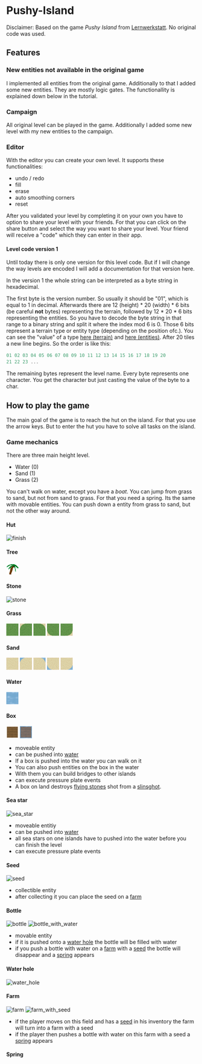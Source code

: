 # Pushy-Island

Disclaimer: Based on the game _Pushy Island_ from <a href="http://www.lws9.de/">Lernwerkstatt</a>. No original code was used.

## Features

### New entities not available in the original game

I implemented all entities from the original game. Additionally to that I added some new entities. They are mostly logic gates. The functionallity is explained down below in the tutorial.

### Campaign

All original level can be played in the game. Additionally I added some new level with my new entities to the campaign.

### Editor

With the editor you can create your own level. It supports these functionalities:

- undo / redo
- fill
- erase
- auto smoothing corners
- reset

After you validated your level by completing it on your own you have to option to share your level with your friends. For that you can click on the share button and select the way you want to share your level. Your friend will receive a "code" which they can enter in their app.

#### Level code version 1

Until today there is only one version for this level code. But if I will change the way levels are encoded I will add a documentation for that version here.

In the version 1 the whole string can be interpreted as a byte string in hexadecimal.

The first byte is the version number. So usually it should be "01", which is equal to 1 in decimal. Afterwards there are 12 (height) * 20 (width) * 6 bits (be careful __not__ bytes) representing the terrain, followed by 12 * 20 * 6 bits representing the entities. So you have to decode the byte string in that range to a binary string and split it where the index mod 6 is 0. Those 6 bits represent a terrain type or entity type (depending on the position ofc.). You can see the "value" of a type <a href="https://github.com/SoWieMarkus/Pushy-Island/blob/main/app/src/main/java/markus/wieland/pushygame/engine/level/TerrainType.java">here (terrain)</a> and <a href="https://github.com/SoWieMarkus/Pushy-Island/blob/main/app/src/main/java/markus/wieland/pushygame/engine/level/EntityType.java">here (entities)</a>. After 20 tiles a new line begins. So the order is like this:

```javascript
01 02 03 04 05 06 07 08 09 10 11 12 13 14 15 16 17 18 19 20
21 22 23 ...
```

The remaining bytes represent the level name. Every byte represents one character. You get the character but just casting the value of the byte to a char.

## How to play the game

The main goal of the game is to reach the hut on the island. For that you use the arrow keys. But to enter the hut you have to solve all tasks on the island.

### Game mechanics

There are three main height level.
- Water (0)
- Sand (1)
- Grass (2)

You can't walk on water, except you have a *boat*. You can jump from grass to sand, but not from sand to grass. For that you need a spring. Its the same with movable entities. You can push down a entity from grass to sand, but not the other way around.

#### Hut

<img src="https://github.com/SoWieMarkus/Pushy-Island/blob/main/app/src/main/res/drawable/finish.png" alt="finish">

#### Tree

<img src="https://github.com/SoWieMarkus/Pushy-Island/blob/main/app/src/main/res/drawable/tree.png" alt="tree">

#### Stone

<img src="https://github.com/SoWieMarkus/Pushy-Island/blob/main/app/src/main/res/drawable/stone.png" alt="stone">

#### Grass

<img src="https://github.com/SoWieMarkus/Pushy-Island/blob/main/app/src/main/res/drawable/grass.png" alt="grass"> <img src="https://github.com/SoWieMarkus/Pushy-Island/blob/main/app/src/main/res/drawable/grass_top_left.png" alt="grass_top_left"> <img src="https://github.com/SoWieMarkus/Pushy-Island/blob/main/app/src/main/res/drawable/grass_top_right.png" alt="grass_top_right"> <img src="https://github.com/SoWieMarkus/Pushy-Island/blob/main/app/src/main/res/drawable/grass_bottom_left.png" alt="grass_bottom_left"> <img src="https://github.com/SoWieMarkus/Pushy-Island/blob/main/app/src/main/res/drawable/grass_bottom_right.png" alt="grass_bottom_right">

#### Sand

<img src="https://github.com/SoWieMarkus/Pushy-Island/blob/main/app/src/main/res/drawable/sand.png" alt="sand"> <img src="https://github.com/SoWieMarkus/Pushy-Island/blob/main/app/src/main/res/drawable/sand_top_left.png" alt="sand_top_left"> <img src="https://github.com/SoWieMarkus/Pushy-Island/blob/main/app/src/main/res/drawable/sand_top_right.png" alt="sand_top_right"> <img src="https://github.com/SoWieMarkus/Pushy-Island/blob/main/app/src/main/res/drawable/sand_bottom_left.png" alt="sand_bottom_left"> <img src="https://github.com/SoWieMarkus/Pushy-Island/blob/main/app/src/main/res/drawable/sand_bottom_right.png" alt="sand_bottom_right">

#### Water

<img src="https://github.com/SoWieMarkus/Pushy-Island/blob/main/app/src/main/res/drawable/water.png" alt="water">

#### Box

<img src="https://github.com/SoWieMarkus/Pushy-Island/blob/main/app/src/main/res/drawable/box.png" alt="box"> <img src="https://github.com/SoWieMarkus/Pushy-Island/blob/main/app/src/main/res/drawable/box_water.png" alt="box_water">

- moveable entity
- can be pushed into [water](#water)
- If a box is pushed into the water you can walk on it
- You can also push entities on the box in the water
- With them you can build bridges to other islands
- can execute pressure plate events
- A box on land destroys [flying stones](#shot) shot from a [slinsghot](#slinsghot). 

#### Sea star
<img src="https://github.com/SoWieMarkus/Pushy-Island/blob/main/app/src/main/res/drawable/seastar.png" alt="sea_star">

- moveable entitiy
- can be pushed into [water](#water)
- all sea stars on one islands have to pushed into the water before you can finish the level
- can execute pressure plate events

#### Seed

<img src="https://github.com/SoWieMarkus/Pushy-Island/blob/main/app/src/main/res/drawable/seed.png" alt="seed">

- collectible entity
- after collecting it you can place the seed on a [farm](#Farm)

#### Bottle
<img src="https://github.com/SoWieMarkus/Pushy-Island/blob/main/app/src/main/res/drawable/bottle.png" alt="bottle"> <img src="https://github.com/SoWieMarkus/Pushy-Island/blob/main/app/src/main/res/drawable/bottle_with_water.png" alt="bottle_with_water">

- movable entity
- if it is pushed onto a [water hole](#Water-hole) the bottle will be filled with water
- if you push a bottle with water on a [farm](#Farm) with a [seed](#Seed) the bottle will disappear and a [spring](#Spring) appears

#### Water hole
<img src="https://github.com/SoWieMarkus/Pushy-Island/blob/main/app/src/main/res/drawable/sand_with_water.png" alt="water_hole">

#### Farm
<img src="https://github.com/SoWieMarkus/Pushy-Island/blob/main/app/src/main/res/drawable/sand_with_farm.png" alt="farm"> <img src="https://github.com/SoWieMarkus/Pushy-Island/blob/main/app/src/main/res/drawable/farm_with_seed.png" alt="farm_with_seed">

- if the player moves on this field and has a [seed](#Seed) in his inventory the farm will turn into a farm with a seed
- if the player then pushes a bottle with water on this farm with a seed a [spring](#Spring) appears


#### Spring




